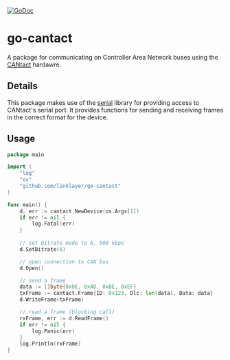 [![GoDoc](https://godoc.org/github.com/linklayer/go-cantact?status.svg)](http://godoc.org/github.com/linklayer/go-cantact)
# go-cantact

A package for communicating on Controller Area Network buses using the
[CANtact](http://cantact.io) hardawre.

## Details

This package makes use of the [serial](https://github.com/tarm/serial) library
for providing access to CANtact's serial port. It provides functions for sending
and receiving frames in the correct format for the device.

## Usage
```go
package main

import (
	"log"
	"os"
	"github.com/linklayer/go-cantact"
)

func main() {
	d, err := cantact.NewDevice(os.Args[1])
	if err != nil {
		log.Fatal(err)
	}
	
	// set bitrate mode to 6, 500 kbps
	d.SetBitrate(6)

	// open connection to CAN bus
	d.Open()

	// send a frame
	data := []byte{0xDE, 0xAD, 0xBE, 0xEF}
	txFrame := cantact.Frame{ID: 0x123, Dlc: len(data), Data: data}
	d.WriteFrame(txFrame)

	// read a frame (blocking call)
	rxFrame, err := d.ReadFrame()
	if err != nil {
		log.Panic(err)
	}
	log.Println(rxFrame)
}
```

